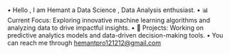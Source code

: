 •	Hello , I am Hemant a Data Science , Data Analysis enthusiast.
•	 📊 Current Focus: Exploring innovative machine learning algorithms and analyzing data to drive impactful insights.
•	🌟 Projects: Working on predictive analytics models and data-driven decision-making tools.
•	You can reach me through hemantpro121212@gmail.com

